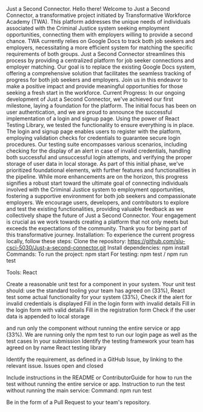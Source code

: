 Just a Second Connector.
Hello there! Welcome to Just a Second Connector, a transformative project initiated by Transformative Workforce Academy (TWA). This platform addresses the unique needs of individuals associated with the Criminal Justice system seeking employment opportunities, connecting them with employers willing to provide a second chance. TWA currently relies on Google Docs to track both job seekers and employers, necessitating a more efficient system for matching the specific requirements of both groups. Just a Second Connector streamlines this process by providing a centralized platform for job seeker connections and employer matching. Our goal is to replace the existing Google Docs system, offering a comprehensive solution that facilitates the seamless tracking of progress for both job seekers and employers. Join us in this endeavor to make a positive impact and provide meaningful opportunities for those seeking a fresh start in the workforce.
Current Progress:
In our ongoing development of Just a Second Connector, we've achieved our first milestone, laying a foundation for the platform. The initial focus has been on user authentication, and we are proud to announce the successful implementation of a login and signup page. Using the power of React Testing Library, we tested the functionality to ensure everything is in place. The login and signup page enables users to register with the platform, employing validation checks for credentials to guarantee secure login procedures. Our testing suite encompasses various scenarios, including checking for the display of an alert in case of invalid credentials, handling both successful and unsuccessful login attempts, and verifying the proper storage of user data in local storage.
As part of this initial phase, we've prioritized foundational elements, with further features and functionalities in the pipeline. While more enhancements are on the horizon, this progress signifies a robust start toward the ultimate goal of connecting individuals involved with the Criminal Justice system to employment opportunities, fostering a supportive environment for both job seekers and compassionate employers. We encourage users, developers, and contributors to explore and test the existing functionalities, providing valuable feedback as we collectively shape the future of Just a Second Connector. Your engagement is crucial as we work towards creating a platform that not only meets but exceeds the expectations of the community. Thank you for being part of this transformative journey.
Installation:
To experience the current progress locally, follow these steps:
Clone the repository: https://github.com/slu-csci-5030/Just-a-second-connector.git
Install dependencies: npm install
Commands:
To run the project: npm start
For testing: npm test / npm run test


Tools:
React


Create a reasonable unit test for a component in your system. Your unit test should:
use the standard tooling your team has agreed on (33%),
React  
test some actual functionality for your system (33%),
Check if the alert for invalid credentials is displayed
Fill in the login form with invalid details
Fill in the login form with valid details
Fill in the registration form
Check if the user data is appended to local storage


and run only the component without running the entire service or app (33%).
We are running only the npm test to run our login page as well as the test cases
In your submission
Identify the testing framework your team has agreed on by name
React testing library


Identify the requirement, as defined in a GitHub Issue, by linking to the relevant issue.
Issues open and closed


Include instructions in the README or ContributorGuide for how to run the test without running the entire service or app.
Instruction to run the test without running the main service:
      Command: npm run test 
	
Be in the form of a Pull Request to your team's repository.

